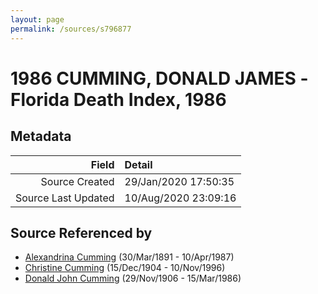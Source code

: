 ```yaml
---
layout: page
permalink: /sources/s796877
---
```


# 1986 CUMMING, DONALD JAMES -Florida Death Index, 1986

## Metadata
Field | Detail
---:|:---
Source Created | 29/Jan/2020 17:50:35
Source Last Updated | 10/Aug/2020 23:09:16

## Source Referenced by

* [Alexandrina Cumming](../people/@57186713@-alexandrina-cumming-b1891-3-30-d1987-4-10.md) (30/Mar/1891 - 10/Apr/1987)
* [Christine Cumming](../people/@24328630@-christine-cumming-b1904-12-15-d1996-11-10.md) (15/Dec/1904 - 10/Nov/1996)
* [Donald John Cumming](../people/@22331378@-donald-john-cumming-b1906-11-29-d1986-3-15.md) (29/Nov/1906 - 15/Mar/1986)
